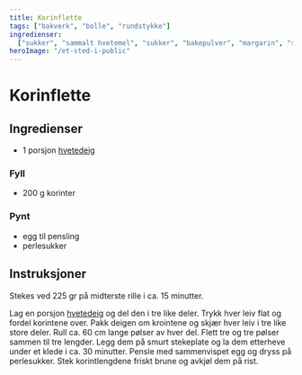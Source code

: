 ```yaml
---
title: Korinflette
tags: ["bakverk", "bolle", "rundstykke"]
ingredienser:
  ["sukker", "sammalt hvetemel", "sukker", "bakepulver", "margarin", "sur melk"]
heroImage: "/et-sted-i-public"
---
```


# Korinflette

## Ingredienser

- 1 porsjon [hvetedeig](./hvetedeig)

### Fyll

- 200 g korinter

### Pynt

- egg til pensling
- perlesukker

## Instruksjoner

Stekes ved 225 gr på midterste rille i ca. 15 minutter.

Lag en porsjon [hvetedeig](./hvetedeig) og del den i tre like deler. Trykk hver leiv flat og fordel korintene over. Pakk deigen om krointene og skjær hver leiv i tre like store deler. Rull ca. 60 cm lange pølser av hver del. Flett tre og tre pølser sammen til tre lengder. Legg dem på smurt stekeplate og la dem etterheve under et klede i ca. 30 minutter. Pensle med sammenvispet egg og dryss på perlesukker. Stek korintlengdene friskt brune og avkjøl dem på rist.
